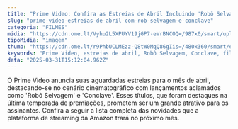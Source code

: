 ```yaml
---
title: "Prime Video: Confira as Estreias de Abril Incluindo 'Robô Selvagem' e 'Conclave'"
slug: "prime-video-estreias-de-abril-com-rob-selvagem-e-conclave"
categoria: "FILMES"
midia: "https://cdn.ome.lt/Vyhu2L5XPUYV19jGP7-eVrBNCOQ=/987x0/smart/uploads/conteudo/fotos/OMELETE_CAPA_-_2025-03-31T110708.908.png"
tipoMidia: "imagem"
thumb: "https://cdn.ome.lt/r9PhbUCLMEzz-Q8tW0MqQ86gIis=/480x360/smart/extras/conteudos/omelete_THUMB_-_2025-03-31T110636.385.png"
keywords: "Prime Video, estreias de abril, Robô Selvagem, Conclave, filmes, séries, Amazon"
data: "2025-03-31T15:12:04.962Z"
---
```


O Prime Video anuncia suas aguardadas estreias para o mês de abril, destacando-se no cenário cinematográfico com lançamentos aclamados como 'Robô Selvagem' e 'Conclave'. Esses títulos, que foram destaques na última temporada de premiações, prometem ser um grande atrativo para os assinantes. Confira a seguir a lista completa das novidades que a plataforma de streaming da Amazon trará no próximo mês.